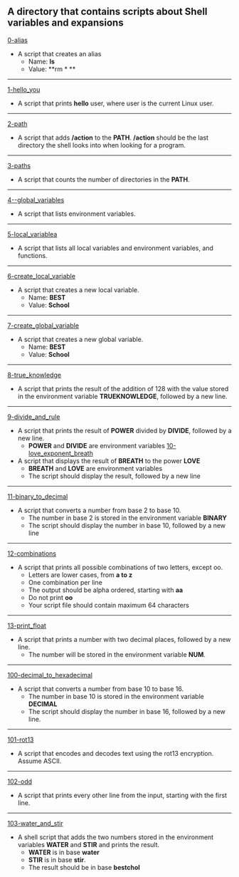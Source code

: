 A directory that contains scripts about Shell variables and expansions
---
[0-alias](https://github.com/SKENGMANE/alx-system_engineering-devops/blob/master/0x03-shell_variables_expansions/0-alias)
* A script that creates an alias
  - Name: **ls**
  - Value: **rm * **
---
[1-hello_you](https://github.com/SKENGMANE/alx-system_engineering-devops/blob/master/0x03-shell_variables_expansions/1-hello_you)
* A script that prints **hello** user, where user is the current Linux user.
---
[2-path](https://github.com/SKENGMANE/alx-system_engineering-devops/blob/master/0x03-shell_variables_expansions/2-path)
* A script that adds **/action** to the **PATH**. **/action** should be the last directory the shell looks into when looking for a program.
---
[3-paths](https://github.com/SKENGMANE/alx-system_engineering-devops/blob/master/0x03-shell_variables_expansions/3-paths)
* A script that counts the number of directories in the **PATH**.
---
[4--global_variables](https://github.com/SKENGMANE/alx-system_engineering-devops/blob/master/0x03-shell_variables_expansions/4-global_variables)
* A script that lists environment variables.
---
[5-local_variablea](https://github.com/SKENGMANE/alx-system_engineering-devops/blob/master/0x03-shell_variables_expansions/5-local_variables)
* A script that lists all local variables and environment variables, and functions.
---
[6-create_local_variable](https://github.com/SKENGMANE/alx-system_engineering-devops/blob/master/0x03-shell_variables_expansions/6-create_local_variable)
* A script that creates a new local variable.
  - Name: **BEST**
  - Value: **School**
---
[7-create_global_variable](https://github.com/SKENGMANE/alx-system_engineering-devops/blob/master/0x03-shell_variables_expansions/7-create_global_variable)
* A script that creates a new global variable.
  - Name: **BEST**
  - Value: **School**
---
[8-true_knowledge](https://github.com/SKENGMANE/alx-system_engineering-devops/blob/master/0x03-shell_variables_expansions/8-true_knowledge)
* A script that prints the result of the addition of 128 with the value stored in the environment variable **TRUEKNOWLEDGE**, followed by a new line.
---
[9-divide_and_rule](https://github.com/SKENGMANE/alx-system_engineering-devops/blob/master/0x03-shell_variables_expansions/9-divide_and_rule)
* A script that prints the result of **POWER** divided by **DIVIDE**, followed by a new line.
  - **POWER** and **DIVIDE** are environment variables
[10-love_exponent_breath](https://github.com/SKENGMANE/alx-system_engineering-devops/blob/master/0x03-shell_variables_expansions/10-love_exponent_breath)
* A script that displays the result of **BREATH** to the power **LOVE**
  - **BREATH** and **LOVE** are environment variables
  - The script should display the result, followed by a new line
---
[11-binary_to_decimal](https://github.com/SKENGMANE/alx-system_engineering-devops/blob/master/0x03-shell_variables_expansions/11-binary_to_decimal)
* A script that converts a number from base 2 to base 10.
  - The number in base 2 is stored in the environment variable **BINARY**
  - The script should display the number in base 10, followed by a new line
---
[12-combinations](https://github.com/SKENGMANE/alx-system_engineering-devops/blob/master/0x03-shell_variables_expansions/12-combinations)
* A script that prints all possible combinations of two letters, except oo.
  - Letters are lower cases, from **a to z**
  - One combination per line
  - The output should be alpha ordered, starting with **aa**
  - Do not print **oo**
  - Your script file should contain maximum 64 characters
---
[13-print_float](https://github.com/SKENGMANE/alx-system_engineering-devops/blob/master/0x03-shell_variables_expansions/13-print_float)
* A script that prints a number with two decimal places, followed by a new line.
  - The number will be stored in the environment variable **NUM**.
---
[100-decimal_to_hexadecimal](https://github.com/SKENGMANE/alx-system_engineering-devops/blob/master/0x03-shell_variables_expansions/100-decimal_to_hexadecimal)
* A script that converts a number from base 10 to base 16.
  - The number in base 10 is stored in the environment variable **DECIMAL** 
  - The script should display the number in base 16, followed by a new line.
---
[101-rot13](https://github.com/SKENGMANE/alx-system_engineering-devops/blob/master/0x03-shell_variables_expansions/101-rot13)
* A script that encodes and decodes text using the rot13 encryption. Assume ASCII.
---
[102-odd](https://github.com/SKENGMANE/alx-system_engineering-devops/blob/master/0x03-shell_variables_expansions/102-odd)
* A script that prints every other line from the input, starting with the first line.
---
[103-water_and_stir](https://github.com/SKENGMANE/alx-system_engineering-devops/blob/master/0x03-shell_variables_expansions/103-water_and_stir)
* A shell script that adds the two numbers stored in the environment variables **WATER** and **STIR** and prints the result.
  - **WATER** is in base **water**
  - **STIR** is in base **stir**.
  - The result should be in base **bestchol**



  

